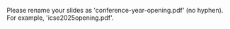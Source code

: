 Please rename your slides as 'conference-year-opening.pdf' (no hyphen).
For example, 'icse2025opening.pdf'. 
